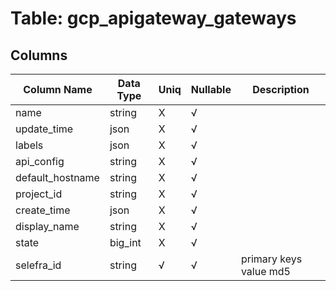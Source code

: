 # Table: gcp_apigateway_gateways

## Columns 

|  Column Name   |  Data Type  | Uniq | Nullable | Description | 
|  ----  | ----  | ----  | ----  | ---- | 
| name | string | X | √ |  | 
| update_time | json | X | √ |  | 
| labels | json | X | √ |  | 
| api_config | string | X | √ |  | 
| default_hostname | string | X | √ |  | 
| project_id | string | X | √ |  | 
| create_time | json | X | √ |  | 
| display_name | string | X | √ |  | 
| state | big_int | X | √ |  | 
| selefra_id | string | √ | √ | primary keys value md5 | 


